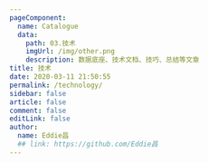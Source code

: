 ```yaml
---
pageComponent:
  name: Catalogue
  data:
    path: 03.技术
    imgUrl: /img/other.png
    description: 数据底座、技术文档、技巧、总结等文章
title: 技术
date: 2020-03-11 21:50:55
permalink: /technology/
sidebar: false
article: false
comment: false
editLink: false
author:
  name: Eddie昌
  ## link: https://github.com/Eddie昌
---
```

